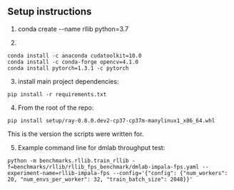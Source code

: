## Setup instructions

1) conda create --name rllib python=3.7

2)
```
conda install -c anaconda cudatoolkit=10.0
conda install -c conda-forge opencv=4.1.0
conda install pytorch=1.3.1 -c pytorch
```

3) install main project dependencies:

```
pip install -r requirements.txt
```

4) From the root of the repo:

```
pip install setup/ray-0.8.0.dev2-cp37-cp37m-manylinux1_x86_64.whl

```

This is the version the scripts were written for.

5) Example command line for dmlab throughput test:

```
python -m benchmarks.rllib.train_rllib -f=benchmarks/rllib/rllib_fps_benchmark/dmlab-impala-fps.yaml --experiment-name=rllib-impala-fps --config='{"config": {"num_workers": 20, "num_envs_per_worker": 32, "train_batch_size": 2048}}'
```